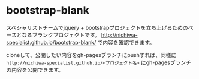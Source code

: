 # bootstrap-blank
スペシャリストチームでjquery + bootstrapプロジェクトを立ち上げるためのベースとなるブランクプロジェクトです。
http://nichiwa-specialist.github.io/bootstrap-blank/ で内容を確認できます。

cloneして、公開したい内容をgh-pagesブランチにpushすれば、同様に
`http://nichiwa-specialist.github.io/<プロジェクト名>` にgh-pagesブランチの内容を公開できます。
